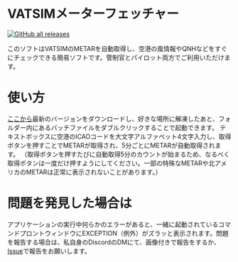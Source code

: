 # VATSIMメーターフェッチャー
 [![GitHub all releases](https://img.shields.io/github/downloads/Legotatsu1985/VATSIM-Metar-Fetcher/total)](https://github.com/Legotatsu1985/VATSIM-Metar-Fetcher/releases)

 このソフトはVATSIMのMETARを自動取得し、空港の風情報やQNHなどをすぐにチェックできる簡易ソフトです。管制官とパイロット両方でご利用いただけます。

# 使い方
 [ここから](https://github.com/Legotatsu1985/VATSIM-Metar-Fetcher/releases)最新のバージョンをダウンロードし、好きな場所に解凍したあと、フォルダー内にあるバッチファイルをダブルクリックすることで起動できます。
 テキストボックスに空港のICAOコードを大文字アルファベット4文字入力し、取得ボタンを押すことでMETARが取得され、5分ごとにMETARが自動取得されます。
 （取得ボタンを押すたびに自動取得5分のカウントが始まるため、なるべく取得ボタンは一度だけ押すようにしてください。一部の特殊なMETARや北アメリカのMETARは正常に表示されないことがあります。）

# 問題を発見した場合は
 アプリケーションの実行中何らかのエラーがあると、一緒に起動されているコマンドプロントウィンドウにEXCEPTION（例外）がズラッと表示されます。問題を報告する場合は、私自身のDiscordのDMにて、画像付きで報告をするか、[Issue](https://github.com/Legotatsu1985/VATSIM-Metar-Fetcher/issues)で報告をお願いします。